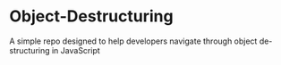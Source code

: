 # Object-Destructuring
A simple repo designed to help developers navigate through object de-structuring in JavaScript
